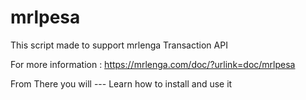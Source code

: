# mrlpesa
This script made to support mrlenga Transaction API


For more information : https://mrlenga.com/doc/?urlink=doc/mrlpesa

From There you will
--- Learn how to install and use it